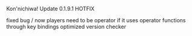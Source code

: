 Kon'nichiwa! Update 0.1.9.1 HOTFIX

fixed bug / now players need to be operator if it uses operator functions through key bindings
optimized version checker

